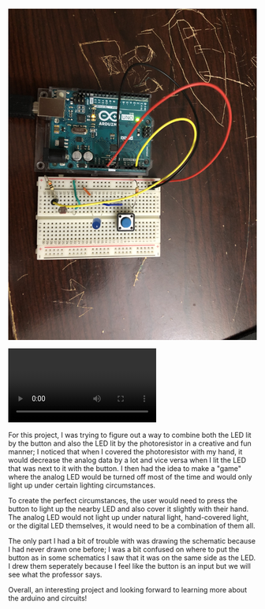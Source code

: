 ![](Circuit.jpg)

![video](video.mov)

For this project, I was trying to figure out a way to combine both the LED lit by the button and also the LED lit by the photoresistor in a creative and fun manner; I noticed that when I covered the photoresistor with my hand, it would decrease the analog data by a lot and vice versa when I lit the LED that was next to it with the button. I then had the idea to make a "game" where the analog LED would be turned off most of the time and would only light up under certain lighting circumstances.

To create the perfect circumstances, the user would need to press the button to light up the nearby LED and also cover it slightly with their hand. The analog LED would not light up under natural light, hand-covered light, or the digital LED themselves, it would need to be a combination of them all.

The only part I had a bit of trouble with was drawing the schematic because I had never drawn one before; I was a bit confused on where to put the button as in some schematics I saw that it was on the same side as the LED. I drew them seperately because I feel like the button is an input but we will see what the professor says.

Overall, an interesting project and looking forward to learning more about the arduino and circuits!

